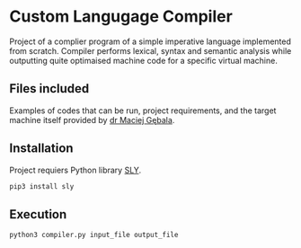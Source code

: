 # Custom Langugage Compiler
Project of a complier program of a simple imperative language implemented from scratch. 
Compiler performs lexical, syntax and semantic analysis while outputting quite optimaised machine code for a specific virtual machine.

## Files included
Examples of codes that can be run, project requirements, and the target machine itself provided by [dr Maciej Gębala](https://cs.pwr.edu.pl/osoba.php?NICK=MGE).

## Installation
Project requiers Python library [SLY](https://sly.readthedocs.io/en/latest/sly.html).
```bash
pip3 install sly
```

## Execution
```bash
python3 compiler.py input_file output_file
```
